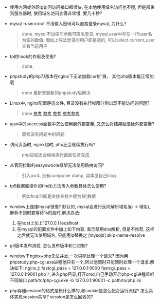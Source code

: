 - 使用内网或外网ip访问访问接口都很快, 在本地使用域名访问也不慢, 但是部署到服务器时, 使用域名访问变得非常慢, 要几十秒?

- mysql -user=root 不用输入密码可以直接登录mysql, 为什么?
  >done. mysql不加任何参数可匿名登录, mysql.user中存在一行user名为空的数值, 而如上写法登录的用户即是空的, 可以select current_user查看当前用户

- tp的hook的作用及使用?
  >done.
  
- phpstudy的php7.1版本在nginx下无法加载curl扩展， 其他php版本能正常加载
  > done 重新安装新的phpstudy后解决
  
  
- Linux中, nginx配置静态文件, 目录没有执行权限时则出现不能访问的问题?
  > done [参考](https://blog.csdn.net/caomiao2006/article/details/21701791) [参考](https://blog.csdn.net/li_101357/article/details/78391589) [参考](https://blog.csdn.net/yangcs2009/article/details/39998309)
         [参考](https://unix.stackexchange.com/questions/21251/execute-vs-read-bit-how-do-directory-permissions-in-linux-work)[参考](https://blog.csdn.net/cdu09/article/details/10310103)
         
- ajax中的success函数中怎么使用到外部变量, 又怎么将结果赋值给外部变量?    
  > 藐视没有问题中的问题
  
- 访问页面时, nginx超时, php还会继续执行吗?
  >php进程还会继续执行直到任务完成
  
- 从官网拉取的easyswoole框架无法使用路由访问?
  > 引入psr4, 没有composer dump, 具体见自己blog

- tp5数据库操作的find()方法传入参数具体怎么使用?
  > 例如find(1)即是直接查找主键为1的数据
  
- window上连接mysql很慢? 
  默认的, mysql会进行反向解析域名(ip -> 域名), 解析不到时要等待1s的超时.解决办法:
  1. 在host上加上127.0.0.1 localhost
  2. 在mysql的配置文件中加上如下内容, 表示禁用dns解析, 但是不推荐, 这样之后就无法使用域名, 只能用ip替换之
      [mysqld]
      skip-name-resolve
      
- git版本发布流程, 怎么发布版本和二进制?

- window下nginx+php无法并发,一次只能处理一个请求?
  因为用phpstudy,php-cgi.exe进程他只有一个,所以他同时只能同时处理一个请求.解决如下:
  nginx上 
  fastcgi_pass = 127.0.0.1:9000
  fastcgi_pass  = 127.0.0.1:9001
  php上,进入php目录,打开cmd,自己手动开启php-cgi进程监听不同端口
  path/to/php-cgi.exe -b 127.0.0.1:90001 -c path/to/php.ini

- php存储session的格式是长什么样的,和cookie是怎么配合运行流程? 怎么具体实现session共享? session是怎么回收的?  

